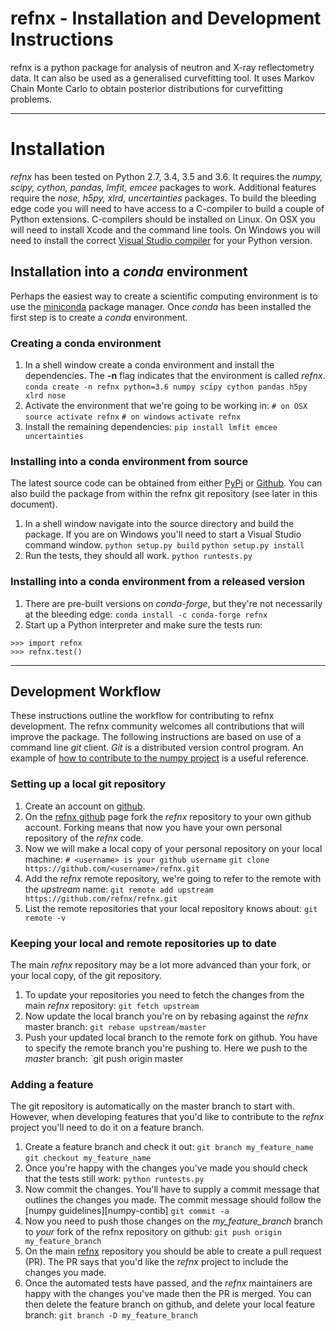 # refnx - Installation and Development Instructions

refnx is a python package for analysis of neutron and X-ray reflectometry data. It can also be used as a generalised curvefitting tool. It uses Markov Chain Monte Carlo to obtain posterior distributions for curvefitting problems.

--------------
# Installation

*refnx* has been tested on Python 2.7, 3.4, 3.5 and 3.6. It requires the *numpy, scipy, cython, pandas, lmfit, emcee* packages to work. Additional features require the *nose, h5py, xlrd, uncertainties* packages. To build the bleeding edge code you will need to have access to a C-compiler to build a couple of Python extensions. C-compilers should be installed on Linux. On OSX you will need to install Xcode and the command line tools. On Windows you will need to install the correct [Visual Studio compiler][Visual-studio-compiler] for your Python version.
  
## Installation into a *conda* environment

Perhaps the easiest way to create a scientific computing environment is to use the [miniconda][miniconda] package manager. Once *conda* has been installed the first step is to create a *conda* environment.

### Creating a conda environment
 
  1) In a shell window create a conda environment and install the dependencies. The **-n** flag indicates that the environment is called *refnx*.
  `conda create -n refnx python=3.6 numpy scipy cython pandas h5py xlrd nose`
  2) Activate the environment that we're going to be working in:
  `# on OSX`
  `source activate refnx`
  `# on windows`
  `activate refnx`
  3) Install the remaining dependencies:
  `pip install lmfit emcee uncertainties`
 
### Installing into a conda environment from source

 The latest source code can be obtained from either [PyPi][PyPi] or [Github][github-refnx]. You can also build the package from within the refnx git repository (see later in this document).
  1) In a shell window navigate into the source directory and build the package. If you are on Windows you'll need to start a Visual Studio command window.
  `python setup.py build`
  `python setup.py install`
  2) Run the tests, they should all work.
  `python runtests.py`

### Installing into a conda environment from a released version

  1) There are pre-built versions on *conda-forge*, but they're not necessarily at the bleeding edge:
  `conda install -c conda-forge refnx`
  2) Start up a Python interpreter and make sure the tests run:
  ```
  >>> import refnx
  >>> refnx.test()
  ```
 
-----------------------
## Development Workflow
 
These instructions outline the workflow for contributing to refnx development. The refnx community welcomes all contributions that will improve the package. The following instructions are based on use of a command line *git* client. *Git* is a distributed version control program. An example of [how to contribute to the numpy project][numpy-contrib] is a useful reference.

### Setting up a local git repository 
  1) Create an account on [github](https://github.com/).
  2) On the [refnx github][github-refnx] page fork the *refnx* repository to your own github account. Forking means that now you have your own personal repository of the *refnx* code.
  3) Now we will make a local copy of your personal repository on your local machine:
  `# <username> is your github username`
  `git clone https://github.com/<username>/refnx.git`
  4) Add the *refnx* remote repository, we're going to refer to the remote with the *upstream* name:
  `git remote add upstream https://github.com/refnx/refnx.git`
  5) List the remote repositories that your local repository knows about:
  `git remote -v`

### Keeping your local and remote repositories up to date
The main *refnx* repository may be a lot more advanced than your fork, or your local copy, of the git repository. 
  1) To update your repositories you need to fetch the changes from the main *refnx* repository:
  `git fetch upstream`
  2) Now update the local branch you're on by rebasing against the *refnx* master branch:
  `git rebase upstream/master`
  3) Push your updated local branch to the remote fork on github. You have to specify the remote branch you're pushing to. Here we push to the *master* branch:
  `git push origin master

### Adding a feature
The git repository is automatically on the master branch to start with. However, when developing features that you'd like to contribute to the *refnx* project you'll need to do it on a feature branch.
  1) Create a feature branch and check it out:
  `git branch my_feature_name`
  `git checkout my_feature_name`
  2) Once you're happy with the changes you've made you should check that the tests still work:
 `python runtests.py`
  3) Now commit the changes. You'll have to supply a commit message that outlines the changes you made. The commit message should follow the [numpy guidelines][numpy-contib]
  `git commit -a`
  4) Now you need to push those changes on the *my_feature_branch* branch to *your* fork of the refnx repository on github:
  `git push origin my_feature_branch`
  5) On the main [refnx][github-refnx] repository you should be able to create a pull request (PR). The PR says that you'd like the *refnx* project to include the changes you made.
  6) Once the automated tests have passed, and the *refnx* maintainers are happy with the changes you've made then the PR is merged. You can then delete the feature branch on github, and delete your local feature branch:
  `git branch -D my_feature_branch`

   [PyPi]: <https://pypi.python.org/pypi/refnx>
   [github-refnx]: <https://github.com/refnx/refnx>
   [Visual-studio-compiler]: <https://wiki.python.org/moin/WindowsCompilers>
   [miniconda]: <https://conda.io/docs/install/quick.html>
   [numpy-contrib]: <https://docs.scipy.org/doc/numpy/dev/>